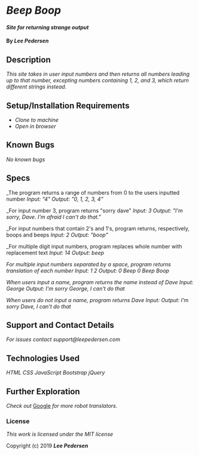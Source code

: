 # _Beep Boop_

#### _Site for returning strange output_

#### By _**Lee Pedersen**_

## Description

_This site takes in user input numbers and then returns all numbers leading up to that number, excepting numbers containing 1, 2, and 3, which return different strings instead._

## Setup/Installation Requirements

* _Clone to machine_
* _Open in browser_

## Known Bugs

_No known bugs_

## Specs

_The program returns a range of numbers from 0 to the users inputted number
_Input: "4"_
_Output: "0, 1, 2, 3, 4"_

_For input number 3, program returns "sorry dave"
_Input: 3_
_Output: "I'm sorry, Dave. I'm afraid I can't do that."_

_For input numbers that contain 2's and 1's, program returns, respectively, boops and beeps
_Input: 2_
_Output: "boop"_

_For multiple digit input numbers, program replaces whole number with replacement text
_Input: 14_
_Output: beep_

_For multiple input numbers separated by a space, program returns translation of each number_
_Input: 1 2_
_Output: 0 Beep 0 Beep Boop_

_When users input a name, program returns the name instead of Dave_
_Input: George_
_Output: I'm sorry George, I can't do that_

_When users do not input a name, program returns Dave_
_Input:_
_Output: I'm sorry Dave, I can't do that_

## Support and Contact Details

_For issues contact support@leepedersen.com_

## Technologies Used

_HTML_
_CSS_
_JavaScript_
_Bootstrap_
_jQuery_

## Further Exploration

_Check out_ [Google][1] _for more robot translators._

[1]: https://www.google.com/search?q=robot+translator&oq=robot+translator&aqs=chrome..69i57j0l5.4348j0j7&sourceid=chrome&ie=UTF-8

### License

*This work is licensed under the MIT license*

Copyright (c) 2019 **_Lee Pedersen_**
